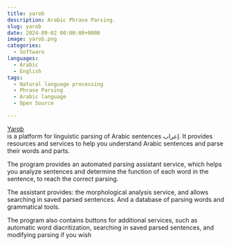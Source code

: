 ```yaml
---
title: yarob
description: Arabic Phrase Parsing.
slug: yarob
date: 2024-09-02 00:00:00+0000
image: yarob.png
categories:
  - Software
languages:
  - Arabic
  - English
tags:
  - Natural language processing
  - Phrase Parsing
  - Arabic language
  - Open Source

---
```

[Yarob](https://tahadz.com/yarob)   
 is a platform for linguistic parsing of Arabic sentences إعراب. It provides resources and services to help you understand Arabic sentences and parse their words and parts. 
 
 The program provides an automated parsing assistant service, which helps you analyze sentences and determine the function of each word in the sentence, to reach the correct parsing.

The assistant provides: the morphological analysis service, and allows searching in saved parsed sentences. And a database of parsing words and grammatical tools.

The program also contains buttons for additional services, such as automatic word diacritization, searching in saved parsed sentences, and modifying parsing if you wish
